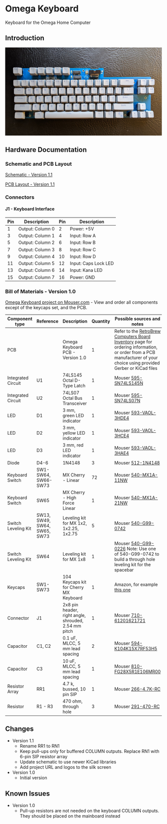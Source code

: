 # Omega Keyboard
Keyboard for the Omega Home Computer

## Introduction
![Assembled Keyboard](Keyboard/images/Omega_Keyboard-Complete.jpg)

## Hardware Documentation

### Schematic and PCB Layout

[Schematic - Version 1.1](Keyboard/KiCad/Omega-Keyboard-Schematic-1.1.pdf)

[PCB Layout - Version 1.1](Keyboard/KiCad/Omega-Keyboard-Board-1.1.pdf)

### Connectors

#### J1 - Keyboard Interface
Pin | Description      | Pin | Description
--- | ---------------- | --- | ----------------
1   | Output: Column 0 | 2   | Power: +5V
3   |	Output: Column 1 | 4   | Input: Row A
5   |	Output: Column 2 | 6   | Input: Row B
7   |	Output: Column 3 | 8   | Input: Row C
9   |	Output: Column 4 | 10  | Input: Row D
11  |	Output: Column 5 | 12  | Input: Caps Lock LED
13  | Output: Column 6 | 14  | Input: Kana LED
15  | Output: Column 7 | 16  | Power: GND


### Bill of Materials - Version 1.0

[Omega Keyboard project on Mouser.com](https://www.mouser.com/ProjectManager/ProjectDetail.aspx?AccessID=716135aec2) - View and order all components except of the keycaps set, and the PCB.

Component type     | Reference | Description                       | Quantity | Possible sources and notes
------------------ | --------- | --------------------------------- | -------- | --------------------------
PCB                |           | Omega Keyboard PCB - Version 1.0  | 1        | Refer to the [RetroBrew Computers Board Inventory](https://retrobrewcomputers.org/doku.php?id=boardinventory) page for ordering information, or order from a PCB manufacturer of your choice using provided Gerber or KiCad files
Integrated Circuit | U1        | 74LS145 Octal D-Type Latch        | 1        | Mouser [595-SN74LS145N](https://www.mouser.com/ProductDetail/595-SN74LS145N)
Integrated Circuit | U2        | 74LS07 Octal Bus Transceiver      | 1        | Mouser [595-SN74LS07N](https://www.mouser.com/ProductDetail/595-SN74LS07N)
LED                | D1        | 3 mm, green LED indicator         | 1        | Mouser [593-VAOL-3HDE4](https://www.mouser.com/ProductDetail/593-VAOL-3HDE4)
LED                | D2        | 3 mm, yellow LED indicator        | 1        | Mouser [593-VAOL-3HCE4](https://www.mouser.com/ProductDetail/593-VAOL-3HCE4)
LED                | D3        | 3 mm, red LED indicator           | 1        | Mouser [593-VAOL-3HAE4](https://www.mouser.com/ProductDetail/593-VAOL-3HAE4)
Diode              | D4-6      | 1N4148                            | 3        | Mouser [512-1N4148](https://www.mouser.com/ProductDetail/512-1N4148)
Keyboard Switch    | SW1-SW64, SW66-SW73 |  MX Cherry - Linear     | 72       | Mouser [540-MX1A-11NW](https://www.mouser.com/ProductDetail/540-MX1A-11NW)
Keyboard Switch    | SW65      |  MX Cherry - High Force Linear    | 1        | Mouser [540-MX1A-21NW](https://www.mouser.com/ProductDetail/540-MX1A-21NW)
Switch Leveling Kit | SW13, SW49, SW64, SW65, SW73 | Leveling kit for MX 1x2, 1x2.25, 1x2.75 | 5 | Mouser [540-G99-0742](https://www.mouser.com/ProductDetail/540-G99-0742)
Switch Leveling Kit | SW64 | Leveling kit for MX 1x8               | 1        | Mouser [540-G99-0226](https://www.mouser.com/ProductDetail/540-G99-0226) Note: Use one of 540-G99-0742 to build a through hole leveling kit for the spacebar
Keycaps            | SW1-SW73  | 104 Keycaps kit for Cherry MX Keyboard | 1   | Amazon, for example [this one](https://www.amazon.com/Aland-Doubleshot-Spacebar-Mechanical-Keyboard/dp/B07JVL16TD)
Connector          | J1 | 2x8 pin header, right angle, shrouded, 2.54 mm pitch | 1 | Mouser [710-61201621721](https://www.mouser.com/ProductDetail/710-61201621721)
Capacitor          | C1, C2    | 0.1 uF, MLCC, 5 mm lead spacing   | 2       | Mouser [594-K104K15X7RF53H5](https://www.mouser.com/ProductDetail/594-K104K15X7RF53H5)
Capacitor          | C3        | 10 uF, MLCC, 5 mm lead spacing    | 1       | Mouser [810-FG28X5R1E106MR00](https://www.mouser.com/ProductDetail/810-FG28X5R1E106MR00)
Resistor Array     | RR1       | 4.7 k, bussed, 10 pin SIP         | 1        | Mouser [266-4.7K-RC](https://www.mouser.com/ProductDetail/266-4.7K-RC)
Resistor           | R1 - R3    | 470 ohm, through hole            | 3        | Mouser [291-470-RC](https://www.mouser.com/ProductDetail/291-470-RC)

## Changes
* Version 1.1
  * Rename RR1 to RN1
  * Keep pull-ups only for buffered COLUMN outputs. Replace RN1 with 6-pin SIP resistor array
  * Update schematic to use newer KiCad libraries
  * Add project URL and logos to the silk screen
* Version 1.0
  * Initial version

## Known Issues
* Version 1.0
  * Pull-up resistors are not needed on the keyboard COLUMN outputs. They should be placed on the mainboard instead
